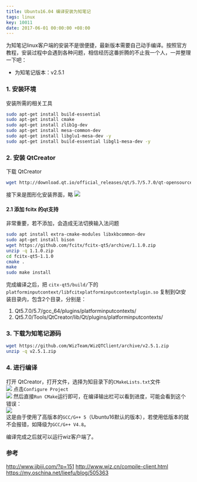 ```yaml
---
title: Ubuntu16.04 编译安装为知笔记
tags: linux
key: 10011
date: 2017-06-01 00:00:00 +08:00
---
```


为知笔记linux客户端的安装不是很便捷，最新版本需要自己动手编译。按照官方教程，安装过程中会遇到各种问题，相信经历这番折腾的不止我一个人，一并整理一下吧：

- 为知笔记版本：v2.5.1

### 1. 安装环境
安装所需的相关工具

```bash
sudo apt-get install build-essential
sudo apt-get install cmake
sudo apt-get install zlib1g-dev
sudo apt-get install mesa-common-dev
sudo apt-get install libglu1-mesa-dev -y
sudo apt-get install build-essential libgl1-mesa-dev -y
```

### 2. 安装 QtCreator
下载 QtCreator

```bash
wget http://download.qt.io/official_releases/qt/5.7/5.7.0/qt-opensource-linux-x64-5.7.0.run
```

接下来是图形化安装界面，略
![](http://k162.space/post_img/17-10-12/92330134.jpg)

#### 2.1 添加 fcitx 的qt支持

非常重要，若不添加，会造成无法切换输入法问题

```bash
sudo apt install extra-cmake-modules libxkbcommon-dev
sudo apt-get install bison
wget https://github.com/fcitx/fcitx-qt5/archive/1.1.0.zip
unzip -q 1.1.0.zip
cd fcitx-qt5-1.1.0
cmake .
make
sudo make install
```

完成编译之后，把 `citx-qt5/build/`下的 `platforminputcontext/libfcitxplatforminputcontextplugin.so` 复制到Qt安装目录内，包含2个目录，分别是：

1. Qt5.7.0/5.7/gcc_64/plugins/platforminputcontexts/
2. Qt5.7.0/Tools/QtCreator/lib/Qt/plugins/platforminputcontexts/

### 3. 下载为知笔记源码

```bash
wget https://github.com/WizTeam/WizQTClient/archive/v2.5.1.zip
unzip -q v2.5.1.zip
```

### 4. 进行编译
打开 QtCreator，打开文件，选择为知目录下的`CMakeLists.txt`文件  
![](http://k162.space/post_img/17-10-12/66978372.jpg)
点击`Configure Project`  
![](http://k162.space/post_img/17-10-12/828240.jpg)
然后直接`Run CMake`运行即可，在编译输出栏可以看到进度，可能会看到这个错误：  
![](http://k162.space/post_img/17-10-12/59326021.jpg)  
这是由于使用了高版本的`GCC/G++ 5`（Ubuntu16默认的版本），若使用低版本的就不会报错，如降级为`GCC/G++ V4.8`。  

编译完成之后就可以运行wiz客户端了。

### 参考
http://www.jjbiji.com/?p=151
http://www.wiz.cn/compile-client.html
https://my.oschina.net/lieefu/blog/505363